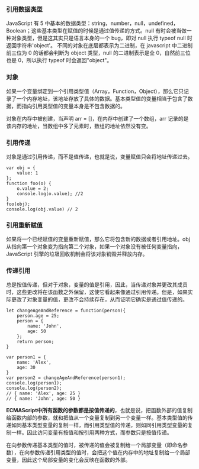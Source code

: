 ### 引用数据类型

JavaScript 有 5 中基本的数据类型：string，number，null，undefined，Boolean；这些基本类型在赋值的时候是通过值传递的方式。null 有时会被当做一种对象类型，但是这其实只是语言本身的一个 bug，即对 null 执行 typeof null 时返回字符串'object'。
不同的对象在底层都表示为二进制，在 javascript 中二进制前三位为 0 的话都会判断为 object 类型，null 的二进制表示是全 0，自然前三位也是 0，所以执行 typeof 时会返回"object"。

### 对象

如果一个变量绑定到一个引用类型值（Array，Function，Object），那么它只记录了一个内存地址，该地址存放了具体的数据。基本类型值的变量相当于包含了数据，而指向引用类型值的变量本身是不包含数据的。

对象在内存中被创建，当声明 arr = []，在内存中创建了一个数组，arr 记录的是该内存的地址，当数组中多了元素时，数组的地址依然没有变。

### 引用传递

对象是通过引用传递，而不是值传递，也就是说，变量赋值只会将地址传递过去。

```
var obj = {
    value: 1
};
function foo(o) {
    o.value = 2;
    console.log(o.value); //2
}
foo(obj);
console.log(obj.value) // 2
```

### 引用重新赋值

如果将一个已经赋值的变量重新赋值，那么它将包含新的数据或者引用地址。obj 从指向第一个对象变为指向第二个对象，如果一个对象没有被任何变量指向，JavaScript 引擎的垃圾回收机制会将该对象销毁并释放内存。

### 传递引用

总是按值传递，但对于对象，变量的值是引用，因此，当传递对象并更改其成员时，这些更改将在该函数之外保留，这使它看起来像通过引用传递。但是，如果实际更改了对象变量的值，更改不会持续存在，从而证明它确实是通过值传递的。
```
let changeAgeAndReference = function(person){
    person.age = 25;
    person = {
        name: 'John',
        age: 50
    };
    return person;
}

var person1 = {
    name: 'Alex',
    age: 30
}
var person2 = changeAgeAndReference(person1);
console.log(person1);
console.log(person2);
// { name: 'Alex', age: 25 }
// { name: 'John', age: 50 }
```

**ECMAScript中所有函数的参数都是按值传递的**，也就是说，把函数外部的值复制给函数内部的参数，就和把值从一个变量复制到另一个变量一样。基本类型值的传递如同基本类型变量的复制一样，而引用类型值的传递，则如同引用类型变量的复制一样。因此访问变量有按值和按引用两种方式，而参数只是按值传递。

在向参数传递基本类型的值时，被传递的值会被复制给一个局部变量（即命名参数），在向参数传递引用类型的值时，会把这个值在内存中的地址复制给一个局部变量，因此这个局部变量的变化会反映在函数的外部。